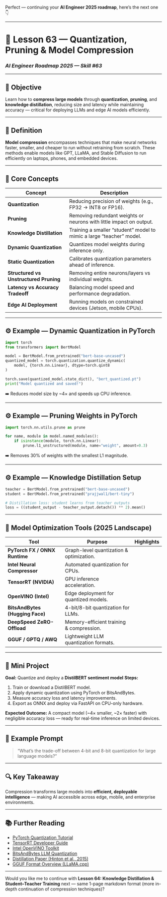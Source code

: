 Perfect — continuing your **AI Engineer 2025 roadmap**, here’s the next one 👇

---

# 🧱 Lesson 63 — Quantization, Pruning & Model Compression

### *AI Engineer Roadmap 2025 — Skill #63*

---

## 🎯 Objective

Learn how to **compress large models** through **quantization**, **pruning**, and **knowledge distillation**, reducing size and latency while maintaining accuracy — critical for deploying LLMs and edge AI models efficiently.

---

## 🧩 Definition

**Model compression** encompasses techniques that make neural networks faster, smaller, and cheaper to run without retraining from scratch.
These methods enable models like GPT, LLaMA, and Stable Diffusion to run efficiently on laptops, phones, and embedded devices.

---

## 🧠 Core Concepts

| Concept                                | Description                                                          |
| -------------------------------------- | -------------------------------------------------------------------- |
| **Quantization**                       | Reducing precision of weights (e.g., FP32 → INT8 or FP16).           |
| **Pruning**                            | Removing redundant weights or neurons with little impact on output.  |
| **Knowledge Distillation**             | Training a smaller “student” model to mimic a large “teacher” model. |
| **Dynamic Quantization**               | Quantizes model weights during inference only.                       |
| **Static Quantization**                | Calibrates quantization parameters ahead of inference.               |
| **Structured vs Unstructured Pruning** | Removing entire neurons/layers vs individual weights.                |
| **Latency vs Accuracy Tradeoff**       | Balancing model speed and performance degradation.                   |
| **Edge AI Deployment**                 | Running models on constrained devices (Jetson, mobile CPUs).         |

---

## ⚙️ Example — Dynamic Quantization in PyTorch

```python
import torch
from transformers import BertModel

model = BertModel.from_pretrained("bert-base-uncased")
quantized_model = torch.quantization.quantize_dynamic(
    model, {torch.nn.Linear}, dtype=torch.qint8
)

torch.save(quantized_model.state_dict(), "bert_quantized.pt")
print("Model quantized and saved!")
```

➡️ Reduces model size by ~4× and speeds up CPU inference.

---

## ⚙️ Example — Pruning Weights in PyTorch

```python
import torch.nn.utils.prune as prune

for name, module in model.named_modules():
    if isinstance(module, torch.nn.Linear):
        prune.l1_unstructured(module, name="weight", amount=0.3)
```

➡️ Removes 30% of weights with the smallest L1 magnitude.

---

## ⚙️ Example — Knowledge Distillation Setup

```python
teacher = BertModel.from_pretrained("bert-base-uncased")
student = BertModel.from_pretrained("prajjwal1/bert-tiny")

# Distillation loss: student learns from teacher outputs
loss = ((student_output - teacher_output.detach()) ** 2).mean()
```

---

## 🧱 Model Optimization Tools (2025 Landscape)

| Tool                            | Purpose                                  | Highlights |
| ------------------------------- | ---------------------------------------- | ---------- |
| **PyTorch FX / ONNX Runtime**   | Graph-level quantization & optimization. |            |
| **Intel Neural Compressor**     | Automated quantization for CPUs.         |            |
| **TensorRT (NVIDIA)**           | GPU inference acceleration.              |            |
| **OpenVINO (Intel)**            | Edge deployment for quantized models.    |            |
| **BitsAndBytes (Hugging Face)** | 4-bit/8-bit quantization for LLMs.       |            |
| **DeepSpeed ZeRO-Offload**      | Memory-efficient training & compression. |            |
| **GGUF / GPTQ / AWQ**           | Lightweight LLM quantization formats.    |            |

---

## 📘 Mini Project

**Goal:** Quantize and deploy a **DistilBERT sentiment model**
**Steps:**

1. Train or download a DistilBERT model.
2. Apply dynamic quantization using PyTorch or BitsAndBytes.
3. Measure accuracy loss and latency improvements.
4. Export as ONNX and deploy via FastAPI on CPU-only hardware.

**Expected Outcome:**
A compact model (~4× smaller, ~2× faster) with negligible accuracy loss — ready for real-time inference on limited devices.

---

## 🧠 Example Prompt

> “What’s the trade-off between 4-bit and 8-bit quantization for large language models?”

---

## 🔍 Key Takeaway

Compression transforms large models into **efficient, deployable intelligence** — making AI accessible across edge, mobile, and enterprise environments.

---

## 📚 Further Reading

* [PyTorch Quantization Tutorial](https://pytorch.org/docs/stable/quantization.html)
* [TensorRT Developer Guide](https://developer.nvidia.com/tensorrt)
* [Intel OpenVINO Toolkit](https://docs.openvino.ai/)
* [BitsAndBytes LLM Quantization](https://huggingface.co/docs/transformers/main_classes/quantization)
* [Distillation Paper (Hinton et al., 2015)](https://arxiv.org/abs/1503.02531)
* [GGUF Format Overview (LLaMA.cpp)](https://github.com/ggerganov/llama.cpp)

---

Would you like me to continue with **Lesson 64: Knowledge Distillation & Student–Teacher Training** next — same 1-page markdown format (more in-depth continuation of compression techniques)?
